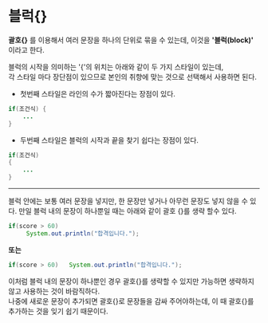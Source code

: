 # 블럭{}
**괄호{}** 를 이용해서 여러 문장을 하나의 단위로 묶을 수 있는데, 이것을 **'블럭(block)'** 이라고 한다.<br>


블럭의 시작을 의미하는 '{'의 위치는 아래와 같이 두 가지 스타일이 있는데, <br>
각 스타일 마다 장단점이 있으므로 본인의 취향에 맞는 것으로 선택해서 사용하면 된다.
<br>

* 첫번째 스타일은 라인의 수가 짧아진다는 장점이 있다.
```java
if(조건식) {
    ...
}
```
* 두번째 스타일은 블럭의 시작과 끝을 찾기 쉽다는 장점이 있다.
```java
if(조건식)
{
    ...
}
```
---
블럭 안에는 보통 여러 문장을 넣지만, 한 문장만 넣거나 아무런 문장도 넣지 않을 수 있다.
만일 블럭 내의 문장이 하나뿐일 때는 아래와 같이 괄호 {}를 생략 할수 있다.
```java
if(score > 60)
     System.out.println("합격입니다.");
```
**또는**
```java
if(score > 60)   System.out.println("합격입니다.");
```
이처럼 블럭 내의 문장이 하나뿐인 경우 괄호{}를 생략할 수 있지만 가능하면 생략하지 않고 사용하는 것이 바람직하다.<br>
나중에 새로운 문장이 추가되면 괄호{}로 문장들을 감싸 주어야하는데, 이 때 괄호{}를 추가하는 것을 잊기 쉽기 때문이다.
